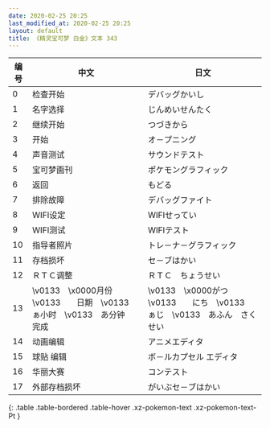 ```yaml
---
date: 2020-02-25 20:25
last_modified_at: 2020-02-25 20:25
layout: default
title: 《精灵宝可梦 白金》文本 343
---
```

| 编号 | 中文 | 日文 |
| ---- | ---- | ---- |
| 0 | 检查开始 | デバッグかいし |
| 1 | 名字选择 | じんめいせんたく |
| 2 | 继续开始 | つづきから |
| 3 | 开始 | オ－プニング |
| 4 | 声音测试 | サウンドテスト |
| 5 | 宝可梦画刊 | ポケモングラフィック |
| 6 | 返回 | もどる |
| 7 | 排除故障 | デバッグファイト |
| 8 | WIFI设定 | WIFIせってい |
| 9 | WIFI测试 | WIFIテスト |
| 10 | 指导者照片 | トレ－ナ－グラフィック |
| 11 | 存档损坏 | セ－ブはかい |
| 12 | ＲＴＣ调整 | ＲＴＣ　ちょうせい |
| 13 | \v0133　\x0000月份　\v0133　　日期　\v0133　ぁ小时　\v0133　あ分钟　完成 | \v0133　\x0000がつ　\v0133　　にち　\v0133　ぁじ　\v0133　あふん　さくせい |
| 14 | 动画编辑 | アニメエディタ |
| 15 | 球贴 编辑 | ボ－ルカプセル エディタ |
| 16 | 华丽大赛 | コンテスト |
| 17 | 外部存档损坏 | がいぶセ－ブはかい |
{: .table .table-bordered .table-hover .xz-pokemon-text .xz-pokemon-text-Pt }